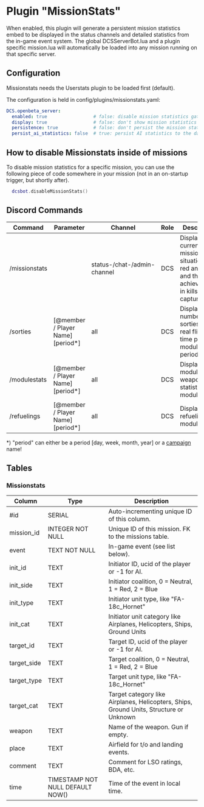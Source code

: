 # Plugin "MissionStats"
When enabled, this plugin will generate a persistent mission statistics embed to be displayed in the status channels and 
detailed statistics from the in-game event system. The global DCSServerBot.lua and a plugin specific mission.lua will 
automatically be loaded into any mission running on that specific server.

## Configuration
Missionstats needs the Userstats plugin to be loaded first (default).

The configuration is held in config/plugins/missionstats.yaml:
```yaml
DCS.openbeta_server:
  enabled: true                 # false: disable mission statistics gathering (default: true)
  display: true                 # false: don't show mission statistics in your status channel (default: true)
  persistence: true             # false: don't persist the mission statistics to database (default: true)
  persist_ai_statistics: false  # true: persist AI statistics to the database (default: false)
```

## How to disable Missionstats inside of missions
To disable mission statistics for a specific mission, you can use the following piece of code somewhere in your mission 
(not in an on-startup trigger, but shortly after).
```lua
  dcsbot.disableMissionStats()
```

## Discord Commands

| Command       | Parameter                         | Channel                     | Role | Description                                                                                          |
|---------------|-----------------------------------|-----------------------------|------|------------------------------------------------------------------------------------------------------|
| /missionstats |                                   | status-/chat-/admin-channel | DCS  | Display the current mission situation for red and blue and the achievements in kills and captures.   |
| /sorties      | [@member / Player Name] [period*] | all                         | DCS  | Display the number of sorties and real flight time per module / period.                              |
| /modulestats  | [@member / Player Name] [period*] | all                         | DCS  | Display module and weapon statistics per module.                                                     |
| /refuelings   | [@member / Player Name] [period*] | all                         | DCS  | Display refuelings per module.                                                                       |

*) "period" can either be a period [day, week, month, year] or a [campaign](../gamemaster/README.md) name!

## Tables
### Missionstats
| Column      | Type                             | Description                                                                            |
|-------------|----------------------------------|----------------------------------------------------------------------------------------|
| #id         | SERIAL                           | Auto-incrementing unique ID of this column.                                            |
| mission_id  | INTEGER NOT NULL                 | Unique ID of this mission. FK to the missions table.                                   |
| event       | TEXT NOT NULL                    | In-game event (see list below).                                                        |
| init_id     | TEXT                             | Initiator ID, ucid of the player or -1 for AI.                                         |
| init_side   | TEXT                             | Initiator coalition, 0 = Neutral, 1 = Red, 2 = Blue                                    |
| init_type   | TEXT                             | Initiator unit type, like "FA-18c_Hornet"                                              |
| init_cat    | TEXT                             | Initiator unit category like Airplanes, Helicopters, Ships, Ground Units               |
| target_id   | TEXT                             | Target ID, ucid of the player or -1 for AI.                                            |
| target_side | TEXT                             | Target coalition, 0 = Neutral, 1 = Red, 2 = Blue                                       |
| target_type | TEXT                             | Target unit type, like "FA-18c_Hornet"                                                 |
| target_cat  | TEXT                             | Target category like Airplanes, Helicopters, Ships, Ground Units, Structure or Unknown |
| weapon      | TEXT                             | Name of the weapon. Gun if empty.                                                      |
| place       | TEXT                             | Airfield for t/o and landing events.                                                   |
| comment     | TEXT                             | Comment for LSO ratings, BDA, etc.                                                     |
| time        | TIMESTAMP NOT NULL DEFAULT NOW() | Time of the event in local time.                                                       |
